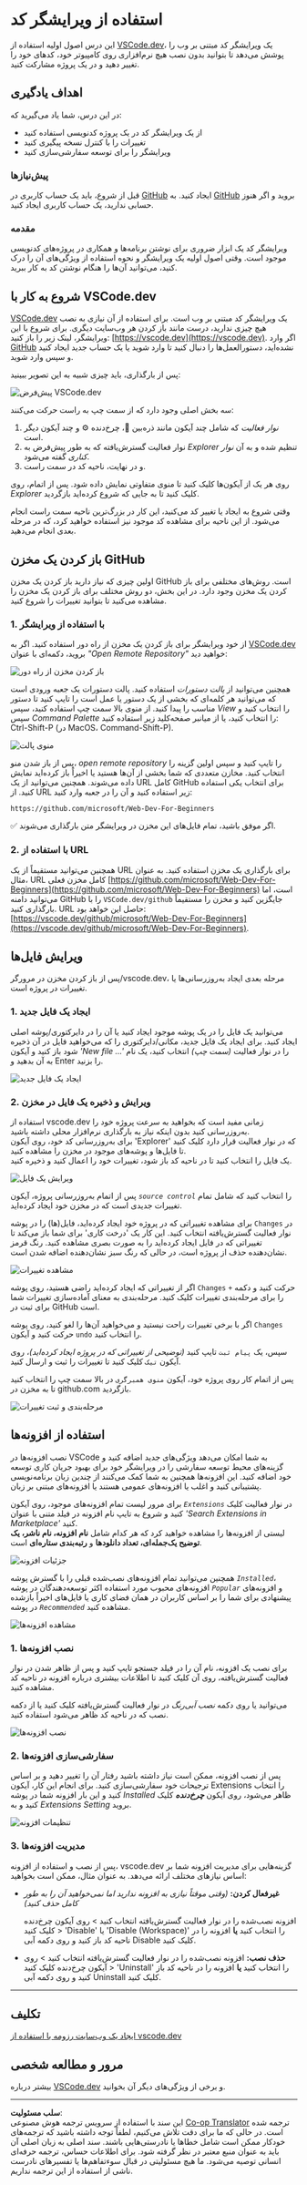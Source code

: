 <!--
CO_OP_TRANSLATOR_METADATA:
{
  "original_hash": "1ba61d96a11309a2a6ea507496dcf7e5",
  "translation_date": "2025-08-29T14:35:25+00:00",
  "source_file": "8-code-editor/1-using-a-code-editor/README.md",
  "language_code": "fa"
}
-->
# استفاده از ویرایشگر کد

این درس اصول اولیه استفاده از [VSCode.dev](https://vscode.dev)، یک ویرایشگر کد مبتنی بر وب را پوشش می‌دهد تا بتوانید بدون نصب هیچ نرم‌افزاری روی کامپیوتر خود، کدهای خود را تغییر دهید و در یک پروژه مشارکت کنید.

## اهداف یادگیری

در این درس، شما یاد می‌گیرید که:

- از یک ویرایشگر کد در یک پروژه کدنویسی استفاده کنید
- تغییرات را با کنترل نسخه پیگیری کنید
- ویرایشگر را برای توسعه سفارشی‌سازی کنید

### پیش‌نیازها

قبل از شروع، باید یک حساب کاربری در [GitHub](https://github.com) ایجاد کنید. به [GitHub](https://github.com/) بروید و اگر هنوز حسابی ندارید، یک حساب کاربری ایجاد کنید.

### مقدمه

ویرایشگر کد یک ابزار ضروری برای نوشتن برنامه‌ها و همکاری در پروژه‌های کدنویسی موجود است. وقتی اصول اولیه یک ویرایشگر و نحوه استفاده از ویژگی‌های آن را درک کنید، می‌توانید آن‌ها را هنگام نوشتن کد به کار ببرید.

## شروع به کار با VSCode.dev

[VSCode.dev](https://vscode.dev) یک ویرایشگر کد مبتنی بر وب است. برای استفاده از آن نیازی به نصب هیچ چیزی ندارید، درست مانند باز کردن هر وب‌سایت دیگری. برای شروع با این ویرایشگر، لینک زیر را باز کنید: [https://vscode.dev](https://vscode.dev). اگر وارد [GitHub](https://github.com/) نشده‌اید، دستورالعمل‌ها را دنبال کنید تا وارد شوید یا یک حساب جدید ایجاد کنید و سپس وارد شوید.

پس از بارگذاری، باید چیزی شبیه به این تصویر ببینید:

![پیش‌فرض VSCode.dev](../../../../translated_images/default-vscode-dev.5d06881d65c1b3234ce50cd9ed3b0028e6031ad5f5b441bcbed96bfa6311f6d0.fa.png)

سه بخش اصلی وجود دارد که از سمت چپ به راست حرکت می‌کنند:

1. _نوار فعالیت_ که شامل چند آیکون مانند ذره‌بین 🔎، چرخ‌دنده ⚙️ و چند آیکون دیگر است.
2. نوار فعالیت گسترش‌یافته که به طور پیش‌فرض به _Explorer_ تنظیم شده و به آن _نوار کناری_ گفته می‌شود.
3. و در نهایت، ناحیه کد در سمت راست.

روی هر یک از آیکون‌ها کلیک کنید تا منوی متفاوتی نمایش داده شود. پس از اتمام، روی _Explorer_ کلیک کنید تا به جایی که شروع کرده‌اید بازگردید.

وقتی شروع به ایجاد یا تغییر کد می‌کنید، این کار در بزرگ‌ترین ناحیه سمت راست انجام می‌شود. از این ناحیه برای مشاهده کد موجود نیز استفاده خواهید کرد، که در مرحله بعدی انجام می‌دهید.

## باز کردن یک مخزن GitHub

اولین چیزی که نیاز دارید باز کردن یک مخزن GitHub است. روش‌های مختلفی برای باز کردن یک مخزن وجود دارد. در این بخش، دو روش مختلف برای باز کردن یک مخزن را مشاهده می‌کنید تا بتوانید تغییرات را شروع کنید.

### 1. با استفاده از ویرایشگر

از خود ویرایشگر برای باز کردن یک مخزن از راه دور استفاده کنید. اگر به [VSCode.dev](https://vscode.dev) بروید، دکمه‌ای با عنوان _"Open Remote Repository"_ خواهید دید:

![باز کردن مخزن از راه دور](../../../../translated_images/open-remote-repository.bd9c2598b8949e7fc283cdfc8f4050c6205a7c7c6d3f78c4b135115d037d6fa2.fa.png)

همچنین می‌توانید از _پالت دستورات_ استفاده کنید. پالت دستورات یک جعبه ورودی است که می‌توانید هر کلمه‌ای که بخشی از یک دستور یا عمل است را تایپ کنید تا دستور مناسب را پیدا کنید. از منوی بالا سمت چپ استفاده کنید، سپس _View_ را انتخاب کنید و سپس _Command Palette_ را انتخاب کنید، یا از میانبر صفحه‌کلید زیر استفاده کنید: Ctrl-Shift-P (در MacOS، Command-Shift-P).

![منوی پالت](../../../../translated_images/palette-menu.4946174e07f426226afcdad707d19b8d5150e41591c751c45b5dee213affef91.fa.png)

پس از باز شدن منو، _open remote repository_ را تایپ کنید و سپس اولین گزینه را انتخاب کنید. مخازن متعددی که شما بخشی از آن‌ها هستید یا اخیراً باز کرده‌اید نمایش داده می‌شوند. همچنین می‌توانید از یک URL کامل GitHub برای انتخاب یکی استفاده کنید. از URL زیر استفاده کنید و آن را در جعبه وارد کنید:

```
https://github.com/microsoft/Web-Dev-For-Beginners
```

✅ اگر موفق باشید، تمام فایل‌های این مخزن در ویرایشگر متن بارگذاری می‌شوند.

### 2. با استفاده از URL

همچنین می‌توانید مستقیماً از یک URL برای بارگذاری یک مخزن استفاده کنید. به عنوان مثال، URL کامل مخزن فعلی [https://github.com/microsoft/Web-Dev-For-Beginners](https://github.com/microsoft/Web-Dev-For-Beginners) است، اما می‌توانید دامنه GitHub را با `VSCode.dev/github` جایگزین کنید و مخزن را مستقیماً بارگذاری کنید. URL حاصل این خواهد بود: [https://vscode.dev/github/microsoft/Web-Dev-For-Beginners](https://vscode.dev/github/microsoft/Web-Dev-For-Beginners).

## ویرایش فایل‌ها

پس از باز کردن مخزن در مرورگر/vscode.dev، مرحله بعدی ایجاد به‌روزرسانی‌ها یا تغییرات در پروژه است.

### 1. ایجاد یک فایل جدید

می‌توانید یک فایل را در یک پوشه موجود ایجاد کنید یا آن را در دایرکتوری/پوشه اصلی ایجاد کنید. برای ایجاد یک فایل جدید، مکانی/دایرکتوری را که می‌خواهید فایل در آن ذخیره شود باز کنید و آیکون _'New file ...'_ را در نوار فعالیت _(سمت چپ)_ انتخاب کنید، یک نام به آن بدهید و Enter را بزنید.

![ایجاد یک فایل جدید](../../../../translated_images/create-new-file.2814e609c2af9aeb6c6fd53156c503ac91c3d538f9cac63073b2dd4a7631f183.fa.png)

### 2. ویرایش و ذخیره یک فایل در مخزن

استفاده از vscode.dev زمانی مفید است که بخواهید به سرعت پروژه خود را به‌روزرسانی کنید بدون اینکه نیاز به بارگذاری نرم‌افزار محلی داشته باشید.  
برای به‌روزرسانی کد خود، روی آیکون 'Explorer' که در نوار فعالیت قرار دارد کلیک کنید تا فایل‌ها و پوشه‌های موجود در مخزن را مشاهده کنید.  
یک فایل را انتخاب کنید تا در ناحیه کد باز شود، تغییرات خود را اعمال کنید و ذخیره کنید.

![ویرایش یک فایل](../../../../translated_images/edit-a-file.52c0ee665ef19f08119d62d63f395dfefddc0a4deb9268d73bfe791f52c5807a.fa.png)

پس از اتمام به‌روزرسانی پروژه، آیکون _`source control`_ را انتخاب کنید که شامل تمام تغییرات جدیدی است که در مخزن خود ایجاد کرده‌اید.

برای مشاهده تغییراتی که در پروژه خود ایجاد کرده‌اید، فایل(ها) را در پوشه `Changes` در نوار فعالیت گسترش‌یافته انتخاب کنید. این کار یک 'درخت کاری' برای شما باز می‌کند تا تغییراتی که در فایل ایجاد کرده‌اید را به صورت بصری مشاهده کنید. رنگ قرمز نشان‌دهنده حذف از پروژه است، در حالی که رنگ سبز نشان‌دهنده اضافه شدن است.

![مشاهده تغییرات](../../../../translated_images/working-tree.c58eec08e6335c79cc708c0c220c0b7fea61514bd3c7fb7471905a864aceac7c.fa.png)

اگر از تغییراتی که ایجاد کرده‌اید راضی هستید، روی پوشه `Changes` حرکت کنید و دکمه `+` را برای مرحله‌بندی تغییرات کلیک کنید. مرحله‌بندی به معنای آماده‌سازی تغییرات شما برای ثبت در GitHub است.

اگر با برخی تغییرات راحت نیستید و می‌خواهید آن‌ها را لغو کنید، روی پوشه `Changes` حرکت کنید و آیکون `undo` را انتخاب کنید.

سپس، یک `پیام ثبت` تایپ کنید _(توضیحی از تغییراتی که در پروژه ایجاد کرده‌اید)_، روی آیکون `تیک` کلیک کنید تا تغییرات را ثبت و ارسال کنید.

پس از اتمام کار روی پروژه خود، آیکون `منوی همبرگری` در بالا سمت چپ را انتخاب کنید تا به مخزن در github.com بازگردید.

![مرحله‌بندی و ثبت تغییرات](../../../../8-code-editor/images/edit-vscode.dev.gif)

## استفاده از افزونه‌ها

نصب افزونه‌ها در VSCode به شما امکان می‌دهد ویژگی‌های جدید اضافه کنید و گزینه‌های محیط توسعه سفارشی را در ویرایشگر خود برای بهبود جریان کاری توسعه خود اضافه کنید. این افزونه‌ها همچنین به شما کمک می‌کنند از چندین زبان برنامه‌نویسی پشتیبانی کنید و اغلب یا افزونه‌های عمومی هستند یا افزونه‌های مبتنی بر زبان.

برای مرور لیست تمام افزونه‌های موجود، روی آیکون _`Extensions`_ در نوار فعالیت کلیک کنید و شروع به تایپ نام افزونه در فیلد متنی با عنوان _'Search Extensions in Marketplace'_ کنید.  
لیستی از افزونه‌ها را مشاهده خواهید کرد که هر کدام شامل **نام افزونه، نام ناشر، یک توضیح یک‌جمله‌ای، تعداد دانلودها** و **رتبه‌بندی ستاره‌ای** است.

![جزئیات افزونه](../../../../translated_images/extension-details.9f8f1fd4e9eb2de5069ae413119eb8ee43172776383ebe2f7cf640e11df2e106.fa.png)

همچنین می‌توانید تمام افزونه‌های نصب‌شده قبلی را با گسترش پوشه _`Installed`_، افزونه‌های محبوب مورد استفاده اکثر توسعه‌دهندگان در پوشه _`Popular`_ و افزونه‌های پیشنهادی برای شما را بر اساس کاربران در همان فضای کاری یا فایل‌های اخیراً بازشده در پوشه _`Recommended`_ مشاهده کنید.

![مشاهده افزونه‌ها](../../../../translated_images/extensions.eca0e0c7f59a10b5c88be7fe24b3e32cca6b6058b35a49026c3a9d80b1813b7c.fa.png)

### 1. نصب افزونه‌ها

برای نصب یک افزونه، نام آن را در فیلد جستجو تایپ کنید و پس از ظاهر شدن در نوار فعالیت گسترش‌یافته، روی آن کلیک کنید تا اطلاعات بیشتری درباره افزونه در ناحیه کد مشاهده کنید.

می‌توانید یا روی دکمه _نصب آبی‌رنگ_ در نوار فعالیت گسترش‌یافته کلیک کنید یا از دکمه نصب که در ناحیه کد ظاهر می‌شود استفاده کنید.

![نصب افزونه‌ها](../../../../8-code-editor/images/install-extension.gif)

### 2. سفارشی‌سازی افزونه‌ها

پس از نصب افزونه، ممکن است نیاز داشته باشید رفتار آن را تغییر دهید و بر اساس ترجیحات خود سفارشی‌سازی کنید. برای انجام این کار، آیکون Extensions را انتخاب کنید و این بار افزونه شما در پوشه _Installed_ ظاهر می‌شود، روی آیکون _**چرخ‌دنده**_ کلیک کنید و به _Extensions Setting_ بروید.

![تنظیمات افزونه](../../../../translated_images/extension-settings.21c752ae4f4cdb78a867f140ccd0680e04619d0c44bb4afb26373e54b829d934.fa.png)

### 3. مدیریت افزونه‌ها

پس از نصب و استفاده از افزونه، vscode.dev گزینه‌هایی برای مدیریت افزونه شما بر اساس نیازهای مختلف ارائه می‌دهد. به عنوان مثال، ممکن است بخواهید:

- **غیرفعال کردن:** _(وقتی موقتاً نیازی به افزونه ندارید اما نمی‌خواهید آن را به طور کامل حذف کنید)_

    افزونه نصب‌شده را در نوار فعالیت گسترش‌یافته انتخاب کنید > روی آیکون چرخ‌دنده کلیک کنید > 'Disable' یا 'Disable (Workspace)' را انتخاب کنید **یا** افزونه را در ناحیه کد باز کنید و روی دکمه آبی Disable کلیک کنید.

- **حذف نصب:** افزونه نصب‌شده را در نوار فعالیت گسترش‌یافته انتخاب کنید > روی آیکون چرخ‌دنده کلیک کنید > 'Uninstall' را انتخاب کنید **یا** افزونه را در ناحیه کد باز کنید و روی دکمه آبی Uninstall کلیک کنید.

---

## تکلیف

[ایجاد یک وب‌سایت رزومه با استفاده از vscode.dev](https://github.com/microsoft/Web-Dev-For-Beginners/blob/main/8-code-editor/1-using-a-code-editor/assignment.md)

## مرور و مطالعه شخصی

بیشتر درباره [VSCode.dev](https://code.visualstudio.com/docs/editor/vscode-web?WT.mc_id=academic-0000-alfredodeza) و برخی از ویژگی‌های دیگر آن بخوانید.

---

**سلب مسئولیت**:  
این سند با استفاده از سرویس ترجمه هوش مصنوعی [Co-op Translator](https://github.com/Azure/co-op-translator) ترجمه شده است. در حالی که ما برای دقت تلاش می‌کنیم، لطفاً توجه داشته باشید که ترجمه‌های خودکار ممکن است شامل خطاها یا نادرستی‌هایی باشند. سند اصلی به زبان اصلی آن باید به عنوان منبع معتبر در نظر گرفته شود. برای اطلاعات حساس، ترجمه حرفه‌ای انسانی توصیه می‌شود. ما هیچ مسئولیتی در قبال سوءتفاهم‌ها یا تفسیرهای نادرست ناشی از استفاده از این ترجمه نداریم.